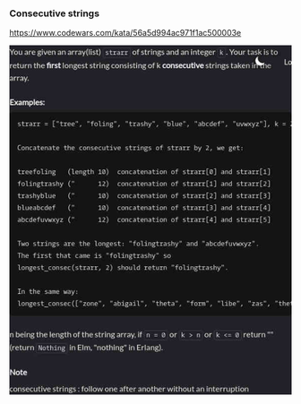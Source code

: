 ### Consecutive strings

https://www.codewars.com/kata/56a5d994ac971f1ac500003e

![description](./description.jpg "Description")
